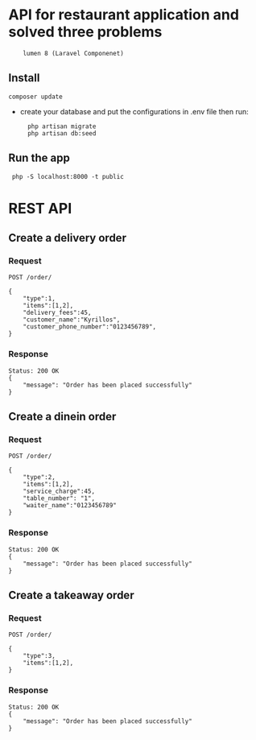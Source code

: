 
# API for restaurant application and solved three problems
        lumen 8 (Laravel Componenet)

## Install
    composer update

- create your database and put the configurations in .env file then run:

    
        php artisan migrate
        php artisan db:seed
    
## Run the app

     php -S localhost:8000 -t public   

# REST API

## Create a delivery order

### Request

`POST /order/`

    {
        "type":1,
        "items":[1,2],
        "delivery_fees":45,
        "customer_name":"Kyrillos",
        "customer_phone_number":"0123456789",
    }

### Response
    Status: 200 OK
    {
        "message": "Order has been placed successfully"
    }


## Create a dinein order

### Request

`POST /order/`

    {
        "type":2,
        "items":[1,2],
        "service_charge":45,
        "table_number": "1",
        "waiter_name":"0123456789"
    }

### Response
    Status: 200 OK
    {
        "message": "Order has been placed successfully"
    }


## Create a takeaway order

### Request

`POST /order/`

    {
        "type":3,
        "items":[1,2],
    }

### Response
    Status: 200 OK
    {
        "message": "Order has been placed successfully"
    }